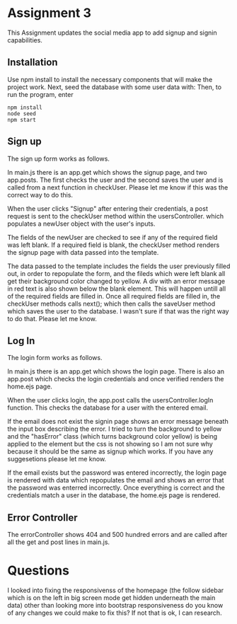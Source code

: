 # Assignment 3

This Assignment updates the social media app to add signup and signin capabilities.

## Installation

Use npm install to install the necessary components that will make the project work.
Next, seed the database with some user data with:
Then, to run the program, enter 
```
npm install
node seed
npm start
```
## Sign up
The sign up form works as follows.  

In main.js there is an app.get which shows the signup page, and two app.posts.  The first checks the user and the second saves the user and is called from a next function in checkUser.  Please let me know if this was the correct way to do this.

When the user clicks "Signup" after entering their credentials, a post request is sent to the checkUser method within the usersController.  which populates a newUser object with the user's inputs. 

The fields of the newUser are checked to see if any of the required field was left blank.  If a required field is blank, the checkUser method renders the signup page with data passed into the template. 

The data passed to the template includes the fields the user previously filled out, in order to repopulate the form, and the fileds which were left blank all get their background color changed to yellow.  A div with an error message in red text is also shown below the blank element.  This will happen untill all of the required fields are filled in.  Once all required fields are filled in, the checkUser methods calls next(); which then calls the saveUser method which saves the user to the database.  I wasn't sure if that was the right way to do that.  Please let me know.

## Log In
The login form works as follows.

In main.js there is an app.get which shows the login page.  There is also an app.post which checks the login credentials and once verified renders the home.ejs page.

When the user clicks login, the app.post calls the usersController.logIn function. This checks the database for a user with the entered email.  

If the email does not exist the signin page shows an error message beneath the input box describing the error. I tried to turn the background to yellow and the "hasError" class (which turns background color yellow) is being applied to the element but the css is not showing so I am not sure why because it should be the same as signup which works. If you have any suggesetions please let me know.  

If the email exists but the password was entered incorrectly, the login page is rendered with data which repopulates the email and shows an error that the password was enterred incorrectly.  Once everything is correct and the credentials match a user in the database, the home.ejs page is rendered.

## Error Controller
The errorController shows 404 and 500 hundred errors and are called after all the get and post lines in main.js.



# Questions
 I looked into fixing the responsivenss of the homepage (the follow sidebar which is on the left in big screen mode get hidden underneath the main data)  other than looking more into bootstrap responsiveness do you know of any changes we could make to fix this? If not that is ok, I can research.